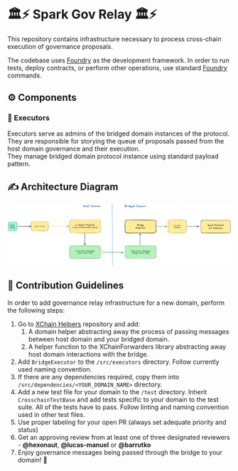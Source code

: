 # 🏛️⚡️ Spark Gov Relay 🏛️⚡️
This repository contains infrastructure necessary to process cross-chain execution of governance proposals.

The codebase uses [Foundry](https://github.com/foundry-rs/foundry) as the development framework. In order to run tests, deploy contracts, or perform other operations, use standard [Foundry](https://github.com/foundry-rs/foundry) commands.

## ⚙️ Components
### 🚦 Executors
Executors serve as admins of the bridged domain instances of the protocol. <br>They are responsible for storying the queue of proposals passed from the host domain governance and their execution. <br> They manage bridged domain protocol instance using standard payload pattern.
## ✍️ Architecture Diagram
![Architecture Diagram](/diagram.png)
## 🤝 Contribution Guidelines
In order to add governance relay infrastructure for a new domain, perform the following steps:
1. Go to [XChain Helpers](https://github.com/marsfoundation/xchain-helpers) repository and add:
    1. A domain helper abstracting away the process of passing messages between host domain and your bridged domain.
    2. A helper function to the XChainForwarders library abstracting away host domain interactions with the bridge.
2. Add `BridgeExecutor` to the `/src/executors` directory. Follow currently used naming convention.
3. If there are any dependencies required, copy them into `/src/dependencies/<YOUR_DOMAIN_NAME>` directory.
4. Add a new test file for your domain to the `/test` directory. Inherit `CrosschainTestBase` and add tests specific to your domain to the test suite. All of the tests have to pass. Follow linting and naming convention used in other test files.
5. Use proper labeling for your open PR (always set adequate priority and status)
6. Get an approving review from at least one of three designated reviewers - **@hexonaut**, **@lucas-manuel** or **@barrutko**
7. Enjoy governance messages being passed through the bridge to your domain! 🎉
